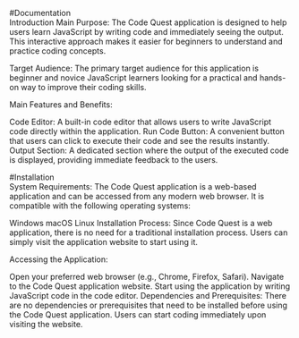 #Documentation<br>
Introduction
Main Purpose:
The Code Quest application is designed to help users learn JavaScript by writing code and immediately seeing the output. This interactive approach makes it easier for beginners to understand and practice coding concepts.

Target Audience:
The primary target audience for this application is beginner and novice JavaScript learners looking for a practical and hands-on way to improve their coding skills.

Main Features and Benefits:

Code Editor: A built-in code editor that allows users to write JavaScript code directly within the application.
Run Code Button: A convenient button that users can click to execute their code and see the results instantly.
Output Section: A dedicated section where the output of the executed code is displayed, providing immediate feedback to the users.

#Installation<br>
System Requirements:
The Code Quest application is a web-based application and can be accessed from any modern web browser. It is compatible with the following operating systems:

Windows
macOS
Linux
Installation Process:
Since Code Quest is a web application, there is no need for a traditional installation process. Users can simply visit the application website to start using it.

Accessing the Application:

Open your preferred web browser (e.g., Chrome, Firefox, Safari).
Navigate to the Code Quest application website.
Start using the application by writing JavaScript code in the code editor.
Dependencies and Prerequisites:
There are no dependencies or prerequisites that need to be installed before using the Code Quest application. Users can start coding immediately upon visiting the website.

#
